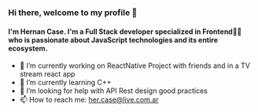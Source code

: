 ### Hi there, welcome to my profile 👋

#### I'm Hernan Case. I'm a Full Stack developer specialized in Frontend👨‍💻 who is passionate about JavaScript technologies and its entire ecosystem.

- 🔭 I’m currently working on ReactNative Project with friends and in a TV stream react app
- 🌱 I’m currently learning C++
- 🤔 I’m looking for help with API Rest design good practices
- 📫 How to reach me: her.case@live.com.ar

<!--
**hercase/hercase** is a ✨ _special_ ✨ repository because its `README.md` (this file) appears on your GitHub profile.

Here are some ideas to get you started:

- 🔭 I’m currently working on ...
- 🌱 I’m currently learning ...
- 👯 I’m looking to collaborate on ...
- 🤔 I’m looking for help with ...
- 💬 Ask me about ...
- 📫 How to reach me: ...
- 😄 Pronouns: ...
- ⚡ Fun fact: ...
-->
